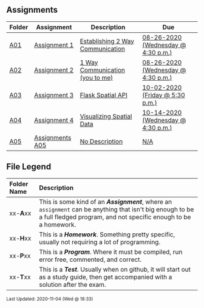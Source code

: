 ## Assignments
| Folder | Assignment | Description | Due|
 | ------------|------------|------------|------------|
 | [A01](https://github.com/rugbyprof/5443-Spatial-Data-Structures/tree/master/Assignments/A01) | [ Assignment 1 ](https://github.com/rugbyprof/5443-Spatial-Data-Structures/tree/master/Assignments/A01) | [ Establishing 2 Way Communication](https://github.com/rugbyprof/5443-Spatial-Data-Structures/tree/master/Assignments/A01) | [08-26-2020 (Wednesday @ 4:30 p.m.)](https://github.com/rugbyprof/5443-Spatial-Data-Structures/tree/master/Assignments/A01) |
 | [A02](https://github.com/rugbyprof/5443-Spatial-Data-Structures/tree/master/Assignments/A02) | [ Assignment 2 ](https://github.com/rugbyprof/5443-Spatial-Data-Structures/tree/master/Assignments/A02) | [ 1 Way Communication (you to me)](https://github.com/rugbyprof/5443-Spatial-Data-Structures/tree/master/Assignments/A02) | [08-26-2020 (Wednesday @ 4:30 p.m.)](https://github.com/rugbyprof/5443-Spatial-Data-Structures/tree/master/Assignments/A02) |
 | [A03](https://github.com/rugbyprof/5443-Spatial-Data-Structures/tree/master/Assignments/A03) | [ Assignment 3 ](https://github.com/rugbyprof/5443-Spatial-Data-Structures/tree/master/Assignments/A03) | [ Flask Spatial API](https://github.com/rugbyprof/5443-Spatial-Data-Structures/tree/master/Assignments/A03) | [10-02-2020 (Friday @ 5:30 p.m.)](https://github.com/rugbyprof/5443-Spatial-Data-Structures/tree/master/Assignments/A03) |
 | [A04](https://github.com/rugbyprof/5443-Spatial-Data-Structures/tree/master/Assignments/A04) | [ Assignment 4 ](https://github.com/rugbyprof/5443-Spatial-Data-Structures/tree/master/Assignments/A04) | [ Visualizing Spatial Data](https://github.com/rugbyprof/5443-Spatial-Data-Structures/tree/master/Assignments/A04) | [10-14-2020 (Wednesday @ 4:30 p.m.)](https://github.com/rugbyprof/5443-Spatial-Data-Structures/tree/master/Assignments/A04) |
 | [A05](https://github.com/rugbyprof/5443-Spatial-Data-Structures/tree/master/Assignments/A05) | [ Assignments A05 ](https://github.com/rugbyprof/5443-Spatial-Data-Structures/tree/master/Assignments/A05) | [ No Description](https://github.com/rugbyprof/5443-Spatial-Data-Structures/tree/master/Assignments/A05) | [N/A](https://github.com/rugbyprof/5443-Spatial-Data-Structures/tree/master/Assignments/A05) |
 
    
## File Legend

| Folder Name | Description |
|:-----------|:-------------|
|xx-**A**xx | This is some kind of an ***Assignment***, where an `assignment` can be anything that isn't big enough to be a full fledged program, and not specific enough to be a homework. |
|xx-**H**xx | This is a ***Homework***. Something pretty specific, usually not requiring a lot of programming. |
|xx-**P**xx | This is a ***Program***. Where it must be compiled, run error free, commented, and correct. |
|xx-**T**xx | This is a ***Test***. Usually when on github, it will start out as a study guide, then get accompanied with a solution after the exam. |

    
<sup>Last Updated: 2020-11-04 (Wed @ 18:33)</sup>